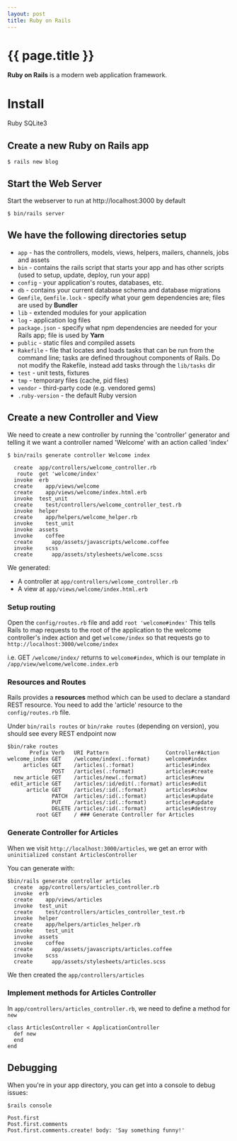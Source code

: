 ```yaml
---
layout: post
title: Ruby on Rails
---
```



# {{ page.title }}

__Ruby on Rails__ is a modern web application framework.

# Install

Ruby
SQLite3

## Create a new Ruby on Rails app

    $ rails new blog 

## Start the Web Server

Start the webserver to run at http://localhost:3000 by default

    $ bin/rails server

## We have the following directories setup

* `app` - has the controllers, models, views, helpers, mailers, channels, jobs and assets
* `bin` - contains the rails script that starts your app and has other scripts (used to setup, update, deploy, run your app)
* `config` - your application's routes, databases, etc.
* `db` - contains your current database schema and database migrations
* `Gemfile`, `Gemfile.lock` - specify what your gem dependencies are; files are used by __Bundler__
* `lib` - extended modules for your application
* `log` - application log files
* `package.json` - specify what npm dependencies are needed for your Rails app; file is used by __Yarn__
* `public` - static files and compiled assets
* `Rakefile` - file that locates and loads tasks that can be run from the command line; tasks are defined throughout
               components of Rails. Do not modify the Rakefile, instead add tasks through the `lib/tasks` dir
* `test` - unit tests, fixtures
* `tmp` - temporary files (cache, pid files)
* `vendor` - third-party code (e.g. vendored gems)
* `.ruby-version` - the default Ruby version

## Create a new Controller and View

We need to create a new controller by running the 'controller' generator and telling it
we want a controller named 'Welcome' with an action called 'index'

    $ bin/rails generate controller Welcome index

      create  app/controllers/welcome_controller.rb
       route  get 'welcome/index'
      invoke  erb
      create    app/views/welcome
      create    app/views/welcome/index.html.erb
      invoke  test_unit
      create    test/controllers/welcome_controller_test.rb
      invoke  helper
      create    app/helpers/welcome_helper.rb
      invoke    test_unit
      invoke  assets
      invoke    coffee
      create      app/assets/javascripts/welcome.coffee
      invoke    scss
      create      app/assets/stylesheets/welcome.scss

We generated:

* A controller at `app/controllers/welcome_controller.rb`
* A view at `app/views/welcome/index.html.erb`

### Setup routing

Open the `config/routes.rb` file and add `root 'welcome#index'`
This tells Rails to map requests to the root of the application to the welcome controller's index action and 
get `welcome/index` so that requests go to `http://localhost:3000/welcome/index`

i.e. GET `/welcome/index/` returns to `welcome#index`, which is our template in `/app/view/welcome/welcome.index.erb`

### Resources and Routes

Rails provides a __resources__ method which can be used to declare a standard REST resource.
You need to add the 'article' resource to the `config/routes.rb` file.

Under `bin/rails routes` or `bin/rake routes` (depending on version), you should see every REST endpoint now

    $bin/rake routes
           Prefix Verb   URI Pattern                  Controller#Action
    welcome_index GET    /welcome/index(.:format)     welcome#index
         articles GET    /articles(.:format)          articles#index
                  POST   /articles(.:format)          articles#create
      new_article GET    /articles/new(.:format)      articles#new
     edit_article GET    /articles/:id/edit(.:format) articles#edit
          article GET    /articles/:id(.:format)      articles#show
                  PATCH  /articles/:id(.:format)      articles#update
                  PUT    /articles/:id(.:format)      articles#update
                  DELETE /articles/:id(.:format)      articles#destroy
             root GET    / ### Generate Controller for Articles


### Generate Controller for Articles

When we visit `http://localhost:3000/articles`, we get an error with `uninitialized constant ArticlesController`

You can generate with:

    $bin/rails generate controller articles
      create  app/controllers/articles_controller.rb
      invoke  erb
      create    app/views/articles
      invoke  test_unit
      create    test/controllers/articles_controller_test.rb
      invoke  helper
      create    app/helpers/articles_helper.rb
      invoke    test_unit
      invoke  assets
      invoke    coffee
      create      app/assets/javascripts/articles.coffee
      invoke    scss
      create      app/assets/stylesheets/articles.scss

We then created the `app/controllers/articles`

### Implement methods for Articles Controller

In `app/controllers/articles_controller.rb`, we need to define a method for `new`

    class ArticlesController < ApplicationController
      def new
      end
    end

## Debugging

When you're in your app directory, you can get into a console to debug issues:

    $rails console

    Post.first
    Post.first.comments
    Post.first.comments.create! body: 'Say something funny!'
